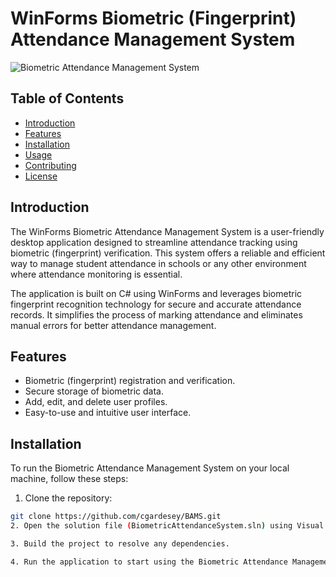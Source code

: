 # WinForms Biometric (Fingerprint) Attendance Management System

![Biometric Attendance Management System](https://example.com/biometric_attendance_system.png)

## Table of Contents

- [Introduction](#introduction)
- [Features](#features)
- [Installation](#installation)
- [Usage](#usage)
- [Contributing](#contributing)
- [License](#license)

## Introduction

The WinForms Biometric Attendance Management System is a user-friendly desktop application designed to streamline attendance tracking using biometric (fingerprint) verification. This system offers a reliable and efficient way to manage student attendance in schools or any other environment where attendance monitoring is essential.

The application is built on C# using WinForms and leverages biometric fingerprint recognition technology for secure and accurate attendance records. It simplifies the process of marking attendance and eliminates manual errors for better attendance management.

## Features

- Biometric (fingerprint) registration and verification.
- Secure storage of biometric data.
- Add, edit, and delete user profiles.
- Easy-to-use and intuitive user interface.

## Installation

To run the Biometric Attendance Management System on your local machine, follow these steps:

1. Clone the repository:
```bash
git clone https://github.com/cgardesey/BAMS.git
2. Open the solution file (BiometricAttendanceSystem.sln) using Visual Studio.

3. Build the project to resolve any dependencies.

4. Run the application to start using the Biometric Attendance Management System.

